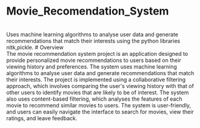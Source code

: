 # Movie_Recomendation_System
</br>
Uses machine learning algorithms to analyse user data and generate
recommendations that match their interests using the python libraries nltk,pickle.
# Overview</br>
The movie recommendation system project is an application designed to provide personalized
movie recommendations to users based on their viewing history and preferences. The system
uses machine learning algorithms to analyse user data and generate recommendations that
match their interests. The project is implemented using a collaborative filtering approach,
which involves comparing the user's viewing history with that of other users to identify movies
that are likely to be of interest. The system also uses content-based filtering, which analyses
the features of each movie to recommend similar movies to users. The system is user-friendly,
and users can easily navigate the interface to search for movies, view their ratings, and leave
feedback.
